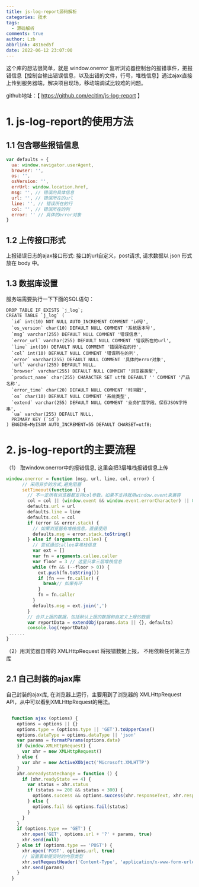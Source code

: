 ```yaml
---
title: js-log-report源码解析
categories: 技术
tags:
  - 源码解析
comments: true
author: Lzb
abbrlink: 4816ed5f
date: 2022-06-12 23:07:00
---
```

这个库的想法很简单，就是 window.onerror 监听浏览器控制台的报错事件，把报错信息【控制台输出错误信息，以及出错的文件，行号，堆栈信息】通过ajax直接上传到服务器端，解决项目现场，移动端调试比较难的问题。

github地址：【 https://github.com/ecitlm/js-log-report 】

# 1. js-log-report的使用方法

## 1.1 包含哪些报错信息

```javascript
var defaults = {
  ua: window.navigator.userAgent,
  browser: '',
  os: '',
  osVersion: '',
  errUrl: window.location.href,
  msg: '', // 错误的具体信息
  url: '', // 错误所在的url
  line: '', // 错误所在的行
  col: '', // 错误所在的列
  error: '' // 具体的error对象
}
```

## 1.2 上传接口形式
上报错误日志的ajax接口形式: 接口的url自定义，post请求, 请求数据以 json 形式放在 body 中。


## 1.3 数据库设置
服务端需要执行一下下面的SQL语句：

```mysql
DROP TABLE IF EXISTS `j_log`;
CREATE TABLE `j_log` (
  `id` int(10) NOT NULL AUTO_INCREMENT COMMENT 'id号',
  `os_version` char(10) DEFAULT NULL COMMENT '系统版本号',
  `msg` varchar(255) DEFAULT NULL COMMENT '错误信息',
  `error_url` varchar(255) DEFAULT NULL COMMENT '错误所在的url',
  `line` int(10) DEFAULT NULL COMMENT '错误所在的行',
  `col` int(10) DEFAULT NULL COMMENT '错误所在的列',
  `error` varchar(255) DEFAULT NULL COMMENT '具体的error对象',
  `url` varchar(255) DEFAULT NULL,
  `browser` varchar(255) DEFAULT NULL COMMENT '浏览器类型',
  `product_name` char(255) CHARACTER SET utf8 DEFAULT '' COMMENT '产品名称',
  `error_time` char(20) DEFAULT NULL COMMENT '时间戳',
  `os` char(10) DEFAULT NULL COMMENT '系统类型',
  `extend` varchar(255) DEFAULT NULL COMMENT '业务扩展字段、保存JSON字符串',
  `ua` varchar(255) DEFAULT NULL,
  PRIMARY KEY (`id`)
) ENGINE=MyISAM AUTO_INCREMENT=55 DEFAULT CHARSET=utf8;
```

# 2. js-log-report的主要流程

（1） 取window.onerror中的报错信息, 这里会把3层堆栈报错信息上传

```javascript
window.onerror = function (msg, url, line, col, error) {
      // 采用异步的方式,避免阻塞
      setTimeout(function () {
        // 不一定所有浏览器都支持col参数，如果不支持就用window.event来兼容
        col = col || (window.event && window.event.errorCharacter) || 0
        defaults.url = url
        defaults.line = line
        defaults.col = col
        if (error && error.stack) {
          // 如果浏览器有堆栈信息，直接使用
          defaults.msg = error.stack.toString()
        } else if (arguments.callee) {
          // 尝试通过callee拿堆栈信息
          var ext = []
          var fn = arguments.callee.caller
          var floor = 3 // 这里只拿三层堆栈信息
          while (fn && (--floor > 0)) {
            ext.push(fn.toString())
            if (fn === fn.caller) {
              break// 如果有环
            }
            fn = fn.caller
          }
          defaults.msg = ext.join(',')
        }
        // 合并上报的数据，包括默认上报的数据和自定义上报的数据
        var reportData = extendObj(params.data || {}, defaults)
        console.log(reportData)
 ......
}
```

（2）用浏览器自带的 XMLHttpRequest 将报错数据上报， 不用依赖任何第三方库

## 2.1 自己封装的ajax库

自己封装的ajax库, 在浏览器上运行，主要用到了浏览器的 XMLHttpRequest API，从中可以看到XMLHttpRequest的用法。

```javascript

  function ajax (options) {
    options = options || {}
    options.type = (options.type || 'GET').toUpperCase()
    options.dataType = options.dataType || 'json'
    var params = formatParams(options.data)
    if (window.XMLHttpRequest) {
      var xhr = new XMLHttpRequest()
    } else {
      var xhr = new ActiveXObject('Microsoft.XMLHTTP')
    }
    xhr.onreadystatechange = function () {
      if (xhr.readyState == 4) {
        var status = xhr.status
        if (status >= 200 && status < 300) {
          options.success && options.success(xhr.responseText, xhr.responseXML)
        } else {
          options.fail && options.fail(status)
        }
      }
    }
    if (options.type == 'GET') {
      xhr.open('GET', options.url + '?' + params, true)
      xhr.send(null)
    } else if (options.type == 'POST') {
      xhr.open('POST', options.url, true)
      // 设置表单提交时的内容类型
      xhr.setRequestHeader('Content-Type', 'application/x-www-form-urlencoded')
      xhr.send(params)
    }
  }
```
